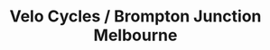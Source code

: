 ---
title: "Velo Cycles / Brompton Junction Melbourne"
url: /carlton-north/velo-cycles-brompton-junction-melbourne/
shop: bicycle
---
